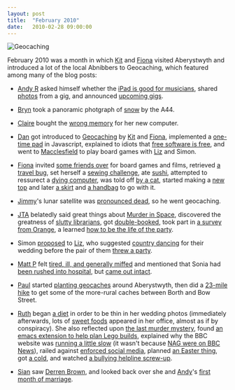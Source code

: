 ```yaml
---
layout: post
title:  "February 2010"
date:   2010-02-28 09:00:00
---
```


![Geocaching](http://farm5.static.flickr.com/4032/4339778337_bbe349ba47.jpg)

February 2010 was a month in which [Kit][kit] and [Fiona][fiona] visited Aberystwyth and introduced a lot of the local Abnibbers to Geocaching, which featured among many of the blog posts:

* [Andy R][andy-r] asked himself whether the [iPad is good for musicians](http://paganwandererlu.wordpress.com/2010/02/03/ipad-for-laptop-musician/), shared [photos](http://paganwandererlu.wordpress.com/2010/02/08/pictures-from-shunt-gig/) from a gig, and announced [upcoming gigs](http://paganwandererlu.wordpress.com/2010/02/25/gigsalbum/).

* [Bryn][bryn] took a panoramic photgraph of [snow](http://randomlyevil.org.uk/2010/02/25/snow-by-the-a44/) by the A44.

* [Claire][claire] bought the [wrong memory](http://nowebsite.co.uk/blog/2010/02/bad-memory/) for her new computer.

* [Dan][dan] got introduced to [Geocaching](http://www.scatmania.org/2010/02/08/geocaching/) by [Kit][kit] and [Fiona][fiona], implemented a [one-time pad](http://www.scatmania.org/2010/02/10/one-time-pad-in-javascript/) in Javascript, explained to idiots that [free software is free](http://www.scatmania.org/2010/02/17/firefox-is-free-duh/), and went to [Macclesfield](http://www.scatmania.org/2010/02/26/macclesfield/) to play board games with [Liz][liz] and Simon.

* [Fiona][fiona] invited [some friends over](http://fionafish.livejournal.com/39128.html) for board games and films, retrieved [a travel bug](http://fionafish.livejournal.com/39350.html), set herself a [sewing challenge](http://fionafish.livejournal.com/39609.html), ate [sushi](http://fionafish.livejournal.com/39849.html), attempted to ressurect a [dying computer](http://fionafish.livejournal.com/40025.html), was told off [by a cat](http://fionafish.livejournal.com/40318.html), started making a [new top](http://fionafish.livejournal.com/40512.html) and later [a skirt](http://fionafish.livejournal.com/40820.html) and [a handbag](http://fionafish.livejournal.com/40985.html) to go with it.

* [Jimmy][jimmy]'s lunar satellite was [pronounced dead](http://vikingjim.livejournal.com/35897.html), so he went geocaching.

* [JTA][jta] belatedly said great things about [Murder in Space](http://blog.electricquaker.co.uk/2010/02/03/belated-reports-of-murdery-goodness/), discovered the greatness of [slutty librarians](http://blog.electricquaker.co.uk/2010/02/04/savage-love-best-caller-ever/), got [double-booked](http://blog.electricquaker.co.uk/2010/02/06/three-things/), took part in [a survey from Orange](http://blog.electricquaker.co.uk/2010/02/08/hrmm/), a learned [how to be the life of the party](http://blog.electricquaker.co.uk/2010/02/25/486/).

* Simon [proposed](http://norasdollhouse.livejournal.com/106682.html) to [Liz][liz], who suggested [country dancing](http://norasdollhouse.livejournal.com/106852.html) for their wedding before the pair of them [threw a party](http://norasdollhouse.livejournal.com/107241.html).

* [Matt P][matt-p] felt [tired, ill, and generally miffed](http://myzelik.livejournal.com/50140.html) and mentioned that Sonia had [been rushed into hospital](http://myzelik.livejournal.com/50285.html), but [came out intact](http://myzelik.livejournal.com/50573.html).

* [Paul][paul] started [planting geocaches](http://blog.pacifist.co.uk/2010/02/02/geocaching/) around Aberystwyth, then did a [23-mile hike](http://blog.pacifist.co.uk/2010/02/10/my-feet-hurt/) to get some of the more-rural caches between Borth and Bow Street.

* [Ruth][ruth] began [a diet](http://www.r-jta.info/blog/2010/02/the-diet/) in order to be thin in her wedding photos (immediately afterwards, lots of [sweet foods](http://fleeblewidget.livejournal.com/169800.html) appeared in her office, almost as if by conspiracy). She also reflected upon [the last murder mystery](http://fleeblewidget.livejournal.com/169119.html), found [an emacs extension to help plan Lego builds](http://fleeblewidget.livejournal.com/169486.html), explained why the BBC website was [running a little slow](http://fleeblewidget.livejournal.com/170136.html) (it wasn't because [NAG were on BBC News](http://fleeblewidget.livejournal.com/170423.html)), railed against [enforced social media](http://fleeblewidget.livejournal.com/170499.html), planned [an Easter thing](http://fleeblewidget.livejournal.com/170848.html), got [a cold](http://fleeblewidget.livejournal.com/171024.html), and watched [a bullying helpline screw-up](http://fleeblewidget.livejournal.com/171496.html).

* [Sian][sian] saw [Derren Brown](http://elgingerbread.wordpress.com/2010/02/14/stuff-i-like-sunday/), and looked back over she and [Andy][andy-r]'s [first month of marriage](http://elgingerbread.wordpress.com/2010/02/19/thwedding/).


[adam-g]:  http://strokeyadam.livejournal.com/
[adam-w]:  http://www.ad-space.org.uk/
[andy-k]:  http://theguidemark3.livejournal.com/
[andy-r]:  http://selfdoubtgun.wordpress.com/
[beth]:    http://littlegreenbeth.livejournal.com/
[bryn]:    http://randomlyevil.org.uk/
[claire]:  http://nowebsite.co.uk/blog/
[dan]:     http://www.scatmania.org/
[ele]:     http://ele-is-crazy.livejournal.com/
[fiona]:   http://fionafish.wordpress.com/
[hayley]:  http://leelee1983.livejournal.com/
[jen]:     http://scleip.livejournal.com/
[jimmy]:   http://vikingjim.livejournal.com/
[jta]:     http://blog.electricquaker.co.uk/
[kit]:     http://reaperkit.wordpress.com/
[liz]:     http://norasdollhouse.livejournal.com/
[malbo21]: http://malbo21.wordpress.com/
[matt-p]:  http://myzelik.livejournal.com/
[matt-r]:  http://matt-inthe-hat.livejournal.com/
[paul]:    http://blog.pacifist.co.uk/
[penny]:   http://thepennyfaerie.livejournal.com/
[pete]:    http://loonybin345.livejournal.com/
[rory]:    http://razinaber.livejournal.com/
[ruth]:    http://fleeblewidget.co.uk/
[sarah]:   http://starlight-sarah.livejournal.com/
[sian]:    http://elgingerbread.wordpress.com/
